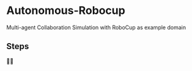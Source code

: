# Autonomous-Robocup
Multi-agent Collaboration Simulation with RoboCup as example domain

## Steps
🙂🔫
